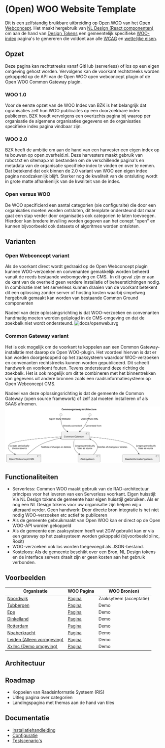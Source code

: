 # (Open) WOO Website Template

Dit is een zelfstandig bruikbare uitbreiding op [Open WOO](https://github.com/OpenWebconcept/plugin-openwoo) van het [Open Webconcept](https://openwebconcept.nl/). Het maakt hergebruik van [NL Design (React componenten)](https://nldesignsystem.nl/meedoen/introductie) om aan de hand van [Design Tokens](https://nldesignsystem.nl/meedoen/design-tokens/) een gemeentelijk specifieke [WOO-index](https://www.koopoverheid.nl/voor-overheden/rijksoverheid/woo-index) pagina's te genereren die voldoet aan alle [WCAG](https://wcag.nl/kennis/richtlijnen/) en [wettelijke eisen](https://www.rijksoverheid.nl/onderwerpen/wet-open-overheid-woo).

## Opzet

Deze pagina kan rechtstreeks vanaf GitHub (serverless) of los op een eigen omgeving gehost worden. Vervolgens kan de voorkant rechtstreeks worden gekoppeld op de API van de Open WOO open webconcept plugin of de Open WOO Common Gateway plugin.


### WOO 1.0
Voor de eerste opzet van de WOO Index van BZK is het belangrijk dat ogranisaties zelf hun WOO publicaites op een doorzoekbare index publiceren. BZK houdt vervolgens een overizchts pagina bij waarop per organisatie de algemene organisaties gegevens en de organisaties specifieke index pagina vindbaar zijn.

### WOO 2.0
BZK heeft de ambitie om aan de hand van een harvester een eigen index op te bouwen op open.overheid.nl. Deze harvesters maakt gebruik van robot.txt en sitemap.xml bestanden om de verschillende pagina's en metadata van de organisatie specifieke index te vinden en over te nemen. Dat betekend dat ook binnen de 2.0 variant van WOO een eigen index pagina noodzakenlijk blijft. Sterker nog de kwaliteit van de ontsluting wordt in grote matte afhankenlijk van de kwaliteit van de index.

### Open versus WOO
De WOO specificierd een aantal categorien (xie configuraite) die door een organisaties moeten worden ontsloten, dit template ondersteund dat maar gaat een stap verder door organisaties ook categorien te laten toevoegen. Hierdoor kan bredere invulling worden gegeven aan het conept "open" en kunnen bijvoorbeeld ook datasets of algoritmes worden ontsloten.

## Varianten
### Open Webconcept variant

Als de voorkant direct wordt gedraaid op de Open Webconcept plugin kunnen WOO-verzoeken en convenanten gemakkelijk worden beheerd vanuit de reeds bestaande webomgeving en CMS.  In dit geval zijn er aan de kant van de overheid geen verdere installatie of beheerstichtingen nodig. In combinatie met het serverless kunnen draaien van de voorkant betekent dit een oplossing zonder server of hosting kosten waarbij simpelweg hergebruik gemaakt kan worden van bestaande Common Ground componenten

Nadeel van deze oplossingsrichting is dat WOO-verzoeken en convenanten handmatig moeten worden geüpload in de CMS-omgeving en dat de zoekbalk niet wordt ondersteund.
![docs/openweb.svg](odocs/openweb.svg "OpenWeb Architecture")

### Common Gateway variant

Het is ook mogelijk om de voorkant te koppelen aan een Common Gateway-installatie met daarop de Open WOO-plugin. Het voordeel hiervan is dat er kan worden doorgekoppeld op het zaaksysteem waardoor WOO-verzoeken en convenanten rechtstreeks kunnen worden gepubliceerd. Dit scheelt handwerk en voorkomt fouten. Tevens ondersteund deze richting de zoekbalk. Het is ook mogelijk om dit te combineren met het binnentrekken van gegevens uit andere bronnen zoals een raadsinformatiesysteem op Open Webconcept CMS.

Nadeel van deze oplossingsrichting is dat de gemeente de Common Gateway (open source framework) of zelf zal moeten installeren of als SAAS afnemen.
![docs/commongateway.svg](docs/commongateway.svg "Commongateway Architecture")

## Functionaliteiten

- Serverless: Common WOO maakt gebruik van de RAD-architectuur principes voor het leveren van een Serverless voorkant.
Eigen huisstijl: Via NL Design tokens de gemeente haar eigen huisstijl gebruiken. Als er nog een NL Design tokens voor uw organisatie zijn helpen wij u uiteraard verder.
Geen handwerk: Door directe bron integratie is het niet nodig WOO-verzoeken etc actief te publiceren
- Als de gemeente gebruikmaakt van Open WOO kan er direct op de Open WOO-API worden gekoppeld
- Als de gemeente een zaaksysteem heeft wat ZGW gebruikt kan er via een gateway op het zaaksysteem worden gekoppeld (bijvoorbeeld xllnc, Roxit)
- WOO-verzoeken ook los worden toegevoegd als JSON-bestand.
- Kosteloos: Als de gemeente beschikt over een Bron, NL Design tokens en de interface servers draait zijn er geen kosten aan het gebruik verbonden.

## Voorbeelden

| Organisatie | WOO Pagina | WOO Bron(en)            |
|-------------|------------|-------------------------|
| [Noordwijk](https://conductionnl.github.io/woo-website-noordwijk/) | [Pagina](https://conductionnl.github.io/woo-website-noordwijk/) | Zaaksyteem (acceptatie) |
| [Tubbergen](https://conductionnl.github.io/woo-website-tubbergen/)| [Pagina](https://conductionnl.github.io/woo-website-tubbergen/)| Demo                    |
|[Epe](https://conductionnl.github.io/woo-website-epe/)| [Pagina](https://conductionnl.github.io/woo-website-epe/)| Demo                    |
|[Dinkelland](https://conductionnl.github.io/woo-website-dinkelland/)| [Pagina](https://conductionnl.github.io/woo-website-dinkelland/)| Demo                    |
|[Rotterdam](https://conductionnl.github.io/woo-website-rotterdam/)| [Pagina](https://conductionnl.github.io/woo-website-rotterdam/)| Demo                    |
|[Noaberkracht](https://conductionnl.github.io/woo-website-noaberkracht/)| [Pagina](https://conductionnl.github.io/woo-website-noaberkracht/)| Demo                    |
 |[Leiden (Alleen vormgeving)](https://conductionnl.github.io/woo-website-leiden/)| [Pagina](https://conductionnl.github.io/woo-website-leiden/)| Demo                    |
 |[Xxllnc (Demo omgeving)](https://conductionnl.github.io/woo-website-xxllnc/)| [Pagina](https://conductionnl.github.io/woo-website-xxllnc/)| Demo                    |

## Architectuur

## Roadmap
- Koppelen van Raadsinformatie Systeem (RIS) 
- Uitleg pagina over categorien
- Landingspagina met themas aan de hand van tiles

## Documentatie

- [Installatiehandleiding](docs/Installatie.md)
- [Configuratie](docs/Configuratie.md)
- [Testscenario's](docs/Tests.md)
